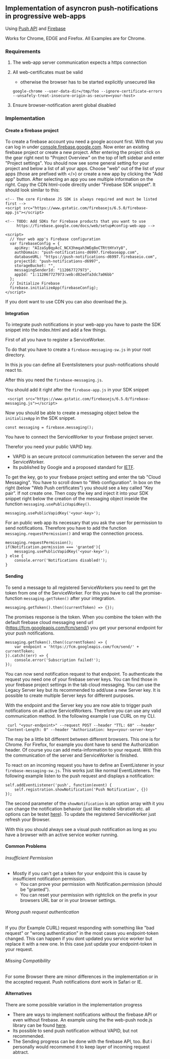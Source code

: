 ## Implementation of asyncron push-notifications in progressive web-apps

Using [Push API](https://www.w3.org/TR/push-api/)
and [Firebase](https://firebase.google.com/docs)

Works for Chrome, EDGE and Firefox. All Examples are for Chrome.

### Requirements


1. The web-app server communication expects a https connection
2. All web-certificates must be valid
   * otherwise the browser has to be started explicitly unsecured like
    
    `google-chrome --user-data-dir=/tmp/foo --ignore-certificate-errors --unsafely-treat-insecure-origin-as-secure=<your-host>`

3. Ensure browser-notification arent global disabled

### Implementation

#### Create a firebase project

To create a firebase account you need a google account first. 
With that you can log in under [console.firebase.google.com](https://console.firebase.google.com).
Now enter an existing firebase project or create a new project.
After entering the project click on the gear right next to "Project Overview" on the top of left sidebar and enter "Project settings".
You should now see some general setting for your project and below a list of all your apps.
Choose "web" out of the list of your apps (those are prefixed with </>) or create a new app by clicking the "Add app" button.
After selecting an app you see multiple information on the right.
Copy the CDN html-code directly under "Firebase SDK snippet". It should look similar to this:

    <!-- The core Firebase JS SDK is always required and must be listed first -->
    <script src="https://www.gstatic.com/firebasejs/6.5.0/firebase-app.js"></script>
    
    <!-- TODO: Add SDKs for Firebase products that you want to use
         https://firebase.google.com/docs/web/setup#config-web-app -->
    
    <script>
      // Your web app's Firebase configuration
      var firebaseConfig = {
        apiKey: "AIzaSyBqyAcC_NCX3hmqah3WEq8oCTRttHYxYy8",
        authDomain: "push-notifications-d6997.firebaseapp.com",
        databaseURL: "https://push-notifications-d6997.firebaseio.com",
        projectId: "push-notifications-d6997",
        storageBucket: "",
        messagingSenderId: "112067727973",
        appId: "1:112067727973:web:d82edfa3dc7a06bb"
      };
      // Initialize Firebase
      firebase.initializeApp(firebaseConfig);
    </script>
    
If you dont want to use CDN you can also download the js.

#### Integration

To integrate push notifications in your web-app you have to paste the SDK snippet into the index.html and add a few things.

First of all you have to register a ServiceWorker.

To do that you have to create a `firebase-messaging-sw.js` in your root directory.

In this js you can define all Eventslisteners your push-notifications should react to.

After this you need the `firebase-messaging.js`.

You should add it right after the `firebase-app.js` in your SDK snippet

     <script src="https://www.gstatic.com/firebasejs/6.5.0/firebase-messaging.js"></script>
     
Now you should be able to create a messaging object below the `initializeApp` in the SDK snippet.

    const messaging = firebase.messaging();

You have to connect the ServiceWorker to your firebase project server.

Therefor you need your public VAPID key.
- VAPID is an secure protocol communication between the server and the ServiceWorker.
- Its published by Google and a proposed standard for [IETF](https://www.rfc-editor.org/info/rfc8292).

To get the key, go to your firebase project setting and enter the tab "Cloud Messaging".
You have to scroll down to "Web configuration".
In box on the right (below "Web Push certificates") you should see a key called "Key pair".
If not create one.
Then copy the key and inject it into your SDK snippet right below the creation of the messaging object inseide the function `messaging.usePublicVapidKey()`.

    messaging.usePublicVapidKey('<your-key>');

For an public web app its necessary that you ask the user for permission to send notifications.
Therefore you have to add the function `messaging.requestPermission()` and wrap the connection process.

    messaging.requestPermission();
    if(Notification.permission === 'granted'){
        messaging.usePublicVapidKey('<your-key>');
    } else {
        console.error('Notifications disabled!');
    }

#### Sending

To send a message to all registered ServiceWorkers you need to get the token from  one of the ServiceWorker.
For this you have to call the promise-function `messaging.getToken()` after your integration.

    messaging.getToken().then((currentToken) => {});

The promises response is the token.
When you combine the token with the default firebase cloud messaging send url (https://fcm.googleapis.com/fcm/send/) you get your personal endpoint for your push notifications.

    messaging.getToken().then((currentToken) => {
        var endpoint = 'https://fcm.googleapis.com/fcm/send/' + currentToken;
    }).catch((err) => {
        console.error('Subscription failed!');
    });

You can now send notification request to that endpoint.
To authenticate the request you need one of your firebase server keys.
You can find those in your firebase project settings in the tab cloud messaging.
You can use the Legacy Server key but its recommended to add/use a new Server key.
It is possible to create multiple Server keys for different purposes.

With the endpoint and the Server key you are now able to trigger push notifications on all active ServiceWorkers.
Therefore you can use any valid communication method.
In the following example I use CURL on my CLI.

     curl "<your-endpoint>" --request POST --header "TTL: 60" --header "Content-Length: 0" --header "Authorization: key=<your-server-key>"

The may be a little bit different between different browsers.
This one is for Chrome. For Firefox, for example you dont have to send the Authorization header.
Of course you can add meta-information to your request.
With this the communication of the server and ServiceWorker is finished.

To react on an incoming request you have to define an EventListener in your `firebase-messaging-sw.js`.
This works just like normal EventListeners.
The following example listen to the push request and displays a notification:

    self.addEventListener('push', function(event) {
        self.registration.showNotification('Push Notification', {})
    });

The second parameter of the `showNotification` is an option array with it you can change the notification behavior (just like mobile vibration etc. all options can be testet [here](https://tests.peter.sh/notification-generator/)).
To update the registered ServiceWorker just refresh your Browser.

With this you should always see a visual push notification as long as you have a browser with an active service worker running.


#### Common Problems

###### Insufficient Permission

*  Mostly if you can't get a token for your endpoint this is cause by insufficient notification permission.
   * You can prove your permission with Notification.permission (should be "granted").
   * You can reset your permission with rightclick on the prefix in your browsers URL bar or in your browser settings.

###### Wrong push request authentication
If you (for Example CURL) request responding with something like "bad request" or "wrong authentication" in the most cases you endpoint-token changed.
This can happen if you dont updated you service worker but replace it with a new one.
In this case just update your endpoint-token in your request.

###### Missing Compatibility
For some Browser there are minor differences in the implementation or in the accepted request.
Push notifications dont work in Safari or IE.

#### Alternatives

There are some possible variation in the implementation progress

- There are ways to implement notifications without the firebase API or even without firebase.
An example using the the web-push node.js library can be found [here](https://developers.google.com/web/ilt/pwa/introduction-to-push-notifications#vapid).
- Its possible to send push notification without VAPID, but not recommended.
- The Sending progress can be done with the firebase API, too. But i personally would recommend it to keep layer of incoming request abtract.








